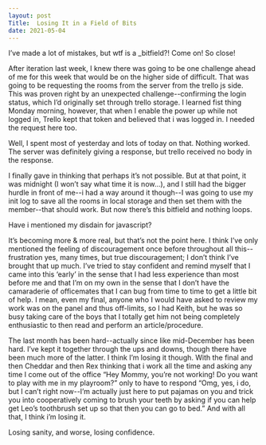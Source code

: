 ```yaml
---
layout: post
Title:  Losing It in a Field of Bits
date: 2021-05-04
---
```


I’ve made a lot of mistakes, but wtf is a _bitfield?!  Come on!  So close!

After iteration last week, I knew there was going to be one challenge ahead of me for this week that would be on the higher side of difficult.  That was going to be requesting the rooms from the server from the trello js side.  This was proven right by an unexpected challenge--confirming the login status, which I’d originally set through trello storage.  I learned fist thing Monday morning, however, that when I enable the power up while not logged in, Trello kept that token and believed that i was logged in.  I needed the request here too.

Well, I spent most of yesterday and lots of today on that.  Nothing worked.  The server was definitely giving a response, but trello received no body in the response.

I finally gave in thinking that perhaps it’s not possible.  But at that point, it was midnight (I won’t say what time it is now...), and I still had the bigger hurdle in front of me--i had a way around it though--I was going to use my init log to save all the rooms in local storage and then set them with the member--that should work.  But now there’s this bitfield and nothing loops.

Have i mentioned my disdain for javascript?

It’s becoming more & more real, but that’s not the point here. I think I’ve only mentioned the feeling of discouragement once before throughout all this--frustration yes, many times, but true discouragement; I don’t think I’ve brought that up much.  I’ve tried to stay confident and remind myself that I came into this ‘early’ in the sense that I had less experience than most before me and that I’m on my own in the sense that I don’t have the camaraderie of officemates that I can bug from time to time to get a little bit of help.  I mean, even my final, anyone who I would have asked to review my work was on the panel and thus off-limits, so I had Keith, but he was so busy taking care of the boys that I totally get him not being completely enthusiastic to then read and perform an article/procedure.

The last month has been hard--actually since like mid-December has been hard.  I’ve kept it together through the ups and downs, though there have been much more of the latter.  I think I’m losing it though.  With the final and then Cheddar and then Rex thinking that i work all the time and asking any time I come out of the office “Hey Mommy, you’re not working!  Do you want to play with me in my playroom?”  only to have to respond “Omg, yes, i do, but I can’t right now--I’m actually just here to put pajamas on you and trick you into cooperatively coming to brush your teeth by asking if you can help get Leo’s toothbrush set up so that then you can go to bed.”  And with all that, I think i’m losing it.

Losing sanity, and worse, losing confidence.


